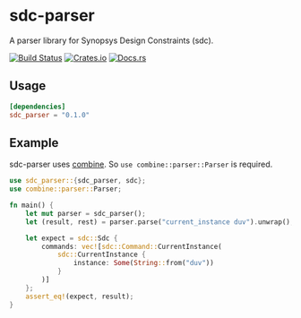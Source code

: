# sdc-parser
A parser library for Synopsys Design Constraints (sdc).

[![Build Status](https://dev.azure.com/dalance/sdc-parser/_apis/build/status/dalance.sdc-parser?branchName=master)](https://dev.azure.com/dalance/sdc-parser/_build/latest?definitionId=1&branchName=master)
[![Crates.io](https://img.shields.io/crates/v/sdc-parser.svg)](https://crates.io/crates/sdc-parser)
[![Docs.rs](https://docs.rs/sdc-parser/badge.svg)](https://docs.rs/sdc-parser)

## Usage

```Cargo.toml
[dependencies]
sdc_parser = "0.1.0"
```

## Example

sdc-parser uses [combine](https://github.com/Marwes/combine). So `use combine::parser::Parser` is required.

```rust
use sdc_parser::{sdc_parser, sdc};
use combine::parser::Parser;

fn main() {
    let mut parser = sdc_parser();
    let (result, rest) = parser.parse("current_instance duv").unwrap();

    let expect = sdc::Sdc {
        commands: vec![sdc::Command::CurrentInstance(
            sdc::CurrentInstance {
                instance: Some(String::from("duv"))
            }
        )]
    };
    assert_eq!(expect, result);
}
```
